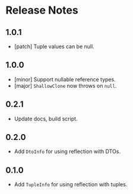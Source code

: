 # Release Notes

## 1.0.1

* [patch] Tuple values can be null.

## 1.0.0

* [minor] Support nullable reference types.
* [major] `ShallowClone` now throws on `null`.

## 0.2.1

* Update docs, build script.

## 0.2.0

* Add `DtoInfo` for using reflection with DTOs.

## 0.1.0

* Add `TupleInfo` for using reflection with tuples.
